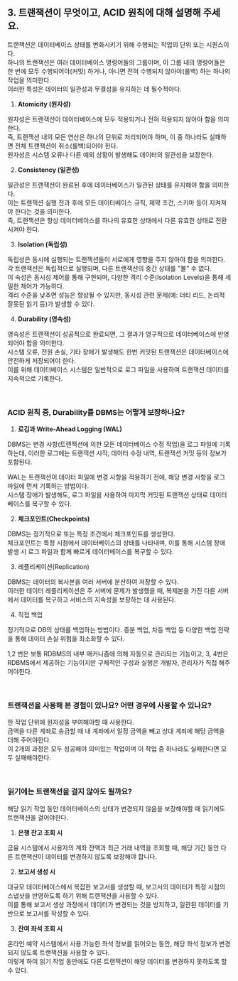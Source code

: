 ## 3. 트랜잭션이 무엇이고, ACID 원칙에 대해 설명해 주세요.

트랜잭션은 데이터베이스 상태를 변화시키기 위해 수행되는 작업의 단위 또는 시퀀스이다. <br>
하나의 트랜잭션은 여러 데이터베이스 명령어들의 그룹이며, 이 그룹 내의 명령어들은 한 번에 모두 수행되어야(커밋) 하거나, 아니면 전혀 수행되지 않아야(롤백) 하는 하나의 작업을 의미한다. <br> 
이러한 특성은 데이터의 일관성과 무결성을 유지하는 데 필수적아다.

1. **Atomicity (원자성)**

원자성은 트랜잭션이 데이터베이스에 모두 적용되거나 전혀 적용되지 않아야 함을 의미한다. <br> 
즉, 트랜잭션 내의 모든 연산은 하나의 단위로 처리되어야 하며, 이 중 하나라도 실패하면 전체 트랜잭션이 취소(롤백)되어야 한다. <br> 
원자성은 시스템 오류나 다른 예외 상황이 발생해도 데이터의 일관성을 보장한다.

2. **Consistency (일관성)**

일관성은 트랜잭션이 완료된 후에 데이터베이스가 일관된 상태를 유지해야 함을 의미한다. <br>
이는 트랜잭션 실행 전과 후에 모든 데이터베이스 규칙, 제약 조건, 스키마 등이 지켜져야 한다는 것을 의미한다. <br>
즉, 트랜잭션은 항상 데이터베이스를 하나의 유효한 상태에서 다른 유효한 상태로 전환시켜야 한다.

3. **Isolation (독립성)**

독립성은 동시에 실행되는 트랜잭션들이 서로에게 영향을 주지 않아야 함을 의미한다. <br>
각 트랜잭션은 독립적으로 실행되며, 다른 트랜잭션의 중간 상태를 "볼" 수 없다. <br>
이 속성은 동시성 제어를 통해 구현되며, 다양한 격리 수준(Isolation Levels)을 통해 세밀한 제어가 가능하다. <br>
격리 수준을 낮추면 성능은 향상될 수 있지만, 동시성 관련 문제(예: 더티 리드, 논리적 잘못된 읽기 등)가 발생할 수 있다.

4. **Durability (영속성)**

영속성은 트랜잭션이 성공적으로 완료되면, 그 결과가 영구적으로 데이터베이스에 반영되어야 함을 의미한다. <br>
시스템 오류, 전원 손실, 기타 장애가 발생해도 한번 커밋된 트랜잭션은 데이터베이스에 안전하게 저장되어야 한다. <br>
이를 위해 데이터베이스 시스템은 일반적으로 로그 파일을 사용하여 트랜잭션 데이터를 지속적으로 기록한다.

<br>

### ACID 원칙 중, Durability를 DBMS는 어떻게 보장하나요?

1. **로깅과 Write-Ahead Logging (WAL)**

DBMS는 변경 사항(트랜잭션에 의한 모든 데이터베이스 수정 작업)을 로그 파일에 기록하는데, 이러한 로그에는 트랜잭션 시작, 데이터 수정 내역, 트랜잭션 커밋 등의 정보가 포함된다.

WAL는 트랜잭션이 데이터 파일에 변경 사항을 적용하기 전에, 해당 변경 사항을 로그 파일에 먼저 기록하는 방법이다. <br>
시스템 장애가 발생해도, 로그 파일을 사용하여 마지막 커밋된 트랜잭션 상태로 데이터베이스를 복구할 수 있다.

2. **체크포인트(Checkpoints)**

DBMS는 정기적으로 또는 특정 조건에서 체크포인트를 생성한다. <br> 
체크포인트는 특정 시점에서 데이터베이스의 상태를 나타내며, 이를 통해 시스템 장애 발생 시 로그 파일과 함께 빠르게 데이터베이스를 복구할 수 있다. <br>

3. 레플리케이션(Replication)
   
DBMS는 데이터의 복사본을 여러 서버에 분산하여 저장할 수 있다. <br>
이러한 데이터 레플리케이션은 주 서버에 문제가 발생했을 때, 복제본을 가진 다른 서버에서 데이터를 복구하고 서비스의 지속성을 보장하는 데 사용된다.

4. 직접 백업

정기적으로 DB의 상태를 백업하는 방법이다. 증분 백업, 차등 백업 등 다양한 백업 전략을 통해 데이터 손실 위험을 최소화할 수 있다.


1,2 번은 보통 RDBMS의 내부 매커니즘에 의해 자동으로 관리되는 기능이고, 3, 4번은 RDBMS에서 제공하는 기능이지만 구체적인 구성과 실행은 개발자, 관리자가 직접 해주어야한다.

<br>

### 트랜잭션을 사용해 본 경험이 있나요? 어떤 경우에 사용할 수 있나요?

한 작업 단위에 원자성을 부여해야할 때 사용한다. <br>
금액을 다른 계좌로 송금할 때 내 계좌에서 일정 금액을 빼고 상대 계죄에 해당 금액을 더해 주어야한다. <br>
이 2개의 과정은 모두 성공해야 의미있는 작업이며 이 작업 중 하나라도 실패한다면 모두 실패해야한다.

<br>

### 읽기에는 트랜잭션을 걸지 않아도 될까요?

해당 읽기 작업 동안 데이터베이스의 상태가 변경되지 않음을 보장해야할 때 읽기에도 트랜잭션을 걸어야한다.

1. **은행 잔고 조회 시**

금융 시스템에서 사용자의 계좌 잔액과 최근 거래 내역을 조회할 때, 해당 기간 동안 다른 트랜잭션이 데이터를 변경하지 않도록 보장해야 합니다.


2. **보고서 생성 시**

대규모 데이터베이스에서 복잡한 보고서를 생성할 때, 보고서의 데이터가 특정 시점의 스냅샷을 반영하도록 하기 위해 트랜잭션을 사용할 수 있다. <br>
이를 통해 보고서 생성 과정에서 데이터가 변경되는 것을 방지하고, 일관된 데이터를 기반으로 보고서를 작성할 수 있다.


3. **잔여 좌석 조회 시**

온라인 예약 시스템에서 사용 가능한 좌석 정보를 읽어오는 동안, 해당 좌석 정보가 변경되지 않도록 트랜잭션을 사용할 수 있다. <br>
이렇게 하여 읽기 작업 동안에도 다른 트랜잭션이 해당 데이터를 변경하지 못하도록 할 수 있다. 